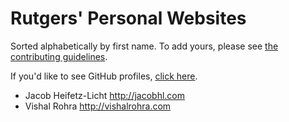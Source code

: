 Rutgers' Personal Websites
====================================

Sorted alphabetically by first name. To add yours, please see [the contributing guidelines](CONTRIBUTING.md).

If you'd like to see GitHub profiles, [click here](github.md).

- Jacob Heifetz-Licht http://jacobhl.com
- Vishal Rohra http://vishalrohra.com
